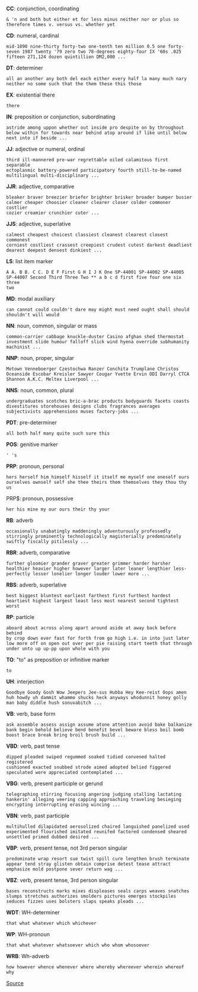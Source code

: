 **CC**: conjunction, coordinating
```
& 'n and both but either et for less minus neither nor or plus so
therefore times v. versus vs. whether yet
```
**CD**: numeral, cardinal
```
mid-1890 nine-thirty forty-two one-tenth ten million 0.5 one forty-
seven 1987 twenty '79 zero two 78-degrees eighty-four IX '60s .025
fifteen 271,124 dozen quintillion DM2,000 ...
```
**DT**: determiner
```
all an another any both del each either every half la many much nary
neither no some such that the them these this those
```
**EX**: existential there
```
there
```
**IN**: preposition or conjunction, subordinating
```
astride among uppon whether out inside pro despite on by throughout
below within for towards near behind atop around if like until below
next into if beside ...
```
**JJ**: adjective or numeral, ordinal
```
third ill-mannered pre-war regrettable oiled calamitous first separable
ectoplasmic battery-powered participatory fourth still-to-be-named
multilingual multi-disciplinary ...
```
**JJR**: adjective, comparative
```
bleaker braver breezier briefer brighter brisker broader bumper busier
calmer cheaper choosier cleaner clearer closer colder commoner costlier
cozier creamier crunchier cuter ...
```
**JJS**: adjective, superlative
```
calmest cheapest choicest classiest cleanest clearest closest commonest
corniest costliest crassest creepiest crudest cutest darkest deadliest
dearest deepest densest dinkiest ...
```
**LS**: list item marker
```
A A. B B. C C. D E F First G H I J K One SP-44001 SP-44002 SP-44005
SP-44007 Second Third Three Two ** a b c d first five four one six three
two
```
**MD**: modal auxiliary
```
can cannot could couldn't dare may might must need ought shall should
shouldn't will would
```
**NN**: noun, common, singular or mass
```
common-carrier cabbage knuckle-duster Casino afghan shed thermostat
investment slide humour falloff slick wind hyena override subhumanity
machinist ...
```
**NNP**: noun, proper, singular
```
Motown Venneboerger Czestochwa Ranzer Conchita Trumplane Christos
Oceanside Escobar Kreisler Sawyer Cougar Yvette Ervin ODI Darryl CTCA
Shannon A.K.C. Meltex Liverpool ...
```
**NNS**: noun, common, plural
```
undergraduates scotches bric-a-brac products bodyguards facets coasts
divestitures storehouses designs clubs fragrances averages
subjectivists apprehensions muses factory-jobs ...
```
**PDT**: pre-determiner
```
all both half many quite such sure this
```
**POS**: genitive marker
```
' 's
```
**PRP**: pronoun, personal
```
hers herself him himself hisself it itself me myself one oneself ours
ourselves ownself self she thee theirs them themselves they thou thy us
```
PRP$: pronoun, possessive
```
her his mine my our ours their thy your
```
**RB**: adverb
```
occasionally unabatingly maddeningly adventurously professedly
stirringly prominently technologically magisterially predominately
swiftly fiscally pitilessly ...
```
**RBR**: adverb, comparative
```
further gloomier grander graver greater grimmer harder harsher
healthier heavier higher however larger later leaner lengthier less-
perfectly lesser lonelier longer louder lower more ...
```
**RBS**: adverb, superlative
```
best biggest bluntest earliest farthest first furthest hardest
heartiest highest largest least less most nearest second tightest worst
```
**RP**: particle
```
aboard about across along apart around aside at away back before behind
by crop down ever fast for forth from go high i.e. in into just later
low more off on open out over per pie raising start teeth that through
under unto up up-pp upon whole with you
```
**TO**: "to" as preposition or infinitive marker
```
to
```
**UH**: interjection
```
Goodbye Goody Gosh Wow Jeepers Jee-sus Hubba Hey Kee-reist Oops amen
huh howdy uh dammit whammo shucks heck anyways whodunnit honey golly
man baby diddle hush sonuvabitch ...
```
**VB**: verb, base form
```
ask assemble assess assign assume atone attention avoid bake balkanize
bank begin behold believe bend benefit bevel beware bless boil bomb
boost brace break bring broil brush build ...
```
**VBD**: verb, past tense
```
dipped pleaded swiped regummed soaked tidied convened halted registered
cushioned exacted snubbed strode aimed adopted belied figgered
speculated wore appreciated contemplated ...
```
**VBG**: verb, present participle or gerund
```
telegraphing stirring focusing angering judging stalling lactating
hankerin' alleging veering capping approaching traveling besieging
encrypting interrupting erasing wincing ...
```
**VBN**: verb, past participle
```
multihulled dilapidated aerosolized chaired languished panelized used
experimented flourished imitated reunifed factored condensed sheared
unsettled primed dubbed desired ...
```
**VBP**: verb, present tense, not 3rd person singular
```
predominate wrap resort sue twist spill cure lengthen brush terminate
appear tend stray glisten obtain comprise detest tease attract
emphasize mold postpone sever return wag ...
```
**VBZ**: verb, present tense, 3rd person singular
```
bases reconstructs marks mixes displeases seals carps weaves snatches
slumps stretches authorizes smolders pictures emerges stockpiles
seduces fizzes uses bolsters slaps speaks pleads ...
```
**WDT**: WH-determiner
```
that what whatever which whichever
```
**WP**: WH-pronoun
```
that what whatever whatsoever which who whom whosoever
```
**WRB**: Wh-adverb
```
how however whence whenever where whereby whereever wherein whereof why
```

[Source](https://stackoverflow.com/a/38264311)
